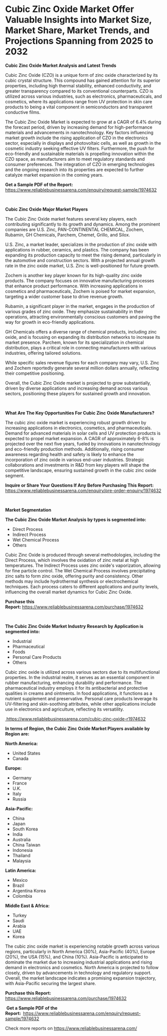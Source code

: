 <p><h1>Cubic Zinc Oxide Market Offer Valuable Insights into Market Size, Market Share, Market Trends, and Projections Spanning from 2025 to 2032</h1></p><p><strong>Cubic Zinc Oxide Market Analysis and Latest Trends</strong></p>
<p><p>Cubic Zinc Oxide (CZO) is a unique form of zinc oxide characterized by its cubic crystal structure. This compound has gained attention for its superior properties, including high thermal stability, enhanced conductivity, and greater transparency compared to its conventional counterparts. CZO is utilized across various industries, such as electronics, pharmaceuticals, and cosmetics, where its applications range from UV protection in skin care products to being a vital component in semiconductors and transparent conductive films.</p><p>The Cubic Zinc Oxide Market is expected to grow at a CAGR of 6.4% during the forecast period, driven by increasing demand for high-performance materials and advancements in nanotechnology. Key factors influencing market growth include the rising application of CZO in the electronics sector, especially in displays and photovoltaic cells, as well as growth in the cosmetic industry seeking effective UV filters. Furthermore, the push for eco-friendly and sustainable materials is propelling innovation within the CZO space, as manufacturers aim to meet regulatory standards and consumer preferences. The integration of CZO in emerging technologies and the ongoing research into its properties are expected to further catalyze market expansion in the coming years.</p></p>
<p><strong>Get a Sample PDF of the Report:&nbsp;</strong> <a href="https://www.reliablebusinessarena.com/enquiry/request-sample/1974632?utm_campaign=2942&utm_medium=2&utm_source=Github&utm_content=ia&utm_term=03042025&utm_id=cubic-zinc-oxide">https://www.reliablebusinessarena.com/enquiry/request-sample/1974632</a></p>
<p>&nbsp;</p>
<p><strong>Cubic Zinc Oxide Major Market Players</strong></p>
<p><p>The Cubic Zinc Oxide market features several key players, each contributing significantly to its growth and dynamics. Among the prominent companies are U.S. Zinc, PAN-CONTINENTAL CHEMICAL, Zochem, Rubamin, GH Chemicals, Parchem, Chemet, Grillo, and Silox. </p><p>U.S. Zinc, a market leader, specializes in the production of zinc oxide with applications in rubber, ceramics, and plastics. The company has been expanding its production capacity to meet the rising demand, particularly in the automotive and construction sectors. With a projected annual growth rate in the zinc oxide market, U.S. Zinc is well-positioned for future growth.</p><p>Zochem is another key player known for its high-quality zinc oxide products. The company focuses on innovative manufacturing processes that enhance product performance. With increasing applications in cosmetics and pharmaceuticals, Zochem is poised for market expansion, targeting a wider customer base to drive revenue growth.</p><p>Rubamin, a significant player in the market, engages in the production of various grades of zinc oxide. They emphasize sustainability in their operations, attracting environmentally conscious customers and paving the way for growth in eco-friendly applications.</p><p>GH Chemicals offers a diverse range of chemical products, including zinc oxide, and is focusing on expanding its distribution networks to increase its market presence. Parchem, known for its specialization in chemical distribution, plays a critical role in connecting manufacturers with various industries, offering tailored solutions.</p><p>While specific sales revenue figures for each company may vary, U.S. Zinc and Zochem reportedly generate several million dollars annually, reflecting their competitive positioning.</p><p>Overall, the Cubic Zinc Oxide market is projected to grow substantially, driven by diverse applications and increasing demand across various sectors, positioning these players for sustained growth and innovation.</p></p>
<p>&nbsp;</p>
<p><strong>What Are The Key Opportunities For Cubic Zinc Oxide Manufacturers?</strong></p>
<p><p>The cubic zinc oxide market is experiencing robust growth driven by increasing applications in electronics, cosmetics, and pharmaceuticals. Demand for advanced materials in solar cells and UV protection products is expected to propel market expansion. A CAGR of approximately 6-8% is projected over the next five years, fueled by innovations in nanotechnology and eco-friendly production methods. Additionally, rising consumer awareness regarding health and safety is likely to enhance the incorporation of zinc oxide in various end-user industries. Strategic collaborations and investments in R&D from key players will shape the competitive landscape, ensuring sustained growth in the cubic zinc oxide segment.</p></p>
<p><strong>Inquire or Share Your Questions If Any Before Purchasing This Report:</strong> <a href="https://www.reliablebusinessarena.com/enquiry/pre-order-enquiry/1974632?utm_campaign=2942&utm_medium=2&utm_source=Github&utm_content=ia&utm_term=03042025&utm_id=cubic-zinc-oxide">https://www.reliablebusinessarena.com/enquiry/pre-order-enquiry/1974632</a></p>
<p>&nbsp;</p>
<p><strong>Market Segmentation</strong></p>
<p><strong>The Cubic Zinc Oxide Market Analysis by types is segmented into:</strong></p>
<p><ul><li>Direct Process</li><li>Indirect Process</li><li>Wet Chemical Process</li><li>Others</li></ul></p>
<p><p>Cubic Zinc Oxide is produced through several methodologies, including the Direct Process, which involves the oxidation of zinc metal at high temperatures. The Indirect Process uses zinc oxide's vaporization, allowing for fine particle control. The Wet Chemical Process involves precipitating zinc salts to form zinc oxide, offering purity and consistency. Other methods may include hydrothermal synthesis or electrochemical techniques. Each process caters to different applications and purity levels, influencing the overall market dynamics for Cubic Zinc Oxide.</p></p>
<p><strong>Purchase this Report:&nbsp;</strong><a href="https://www.reliablebusinessarena.com/purchase/1974632?utm_campaign=2942&utm_medium=2&utm_source=Github&utm_content=ia&utm_term=03042025&utm_id=cubic-zinc-oxide">https://www.reliablebusinessarena.com/purchase/1974632</a></p>
<p>&nbsp;</p>
<p><strong>The Cubic Zinc Oxide Market Industry Research by Application is segmented into:</strong></p>
<p><ul><li>Industrial</li><li>Pharmaceutical</li><li>Foods</li><li>Personal Care Products</li><li>Others</li></ul></p>
<p><p>Cubic zinc oxide is utilized across various sectors due to its multifunctional properties. In the industrial realm, it serves as an essential component in rubber manufacturing, enhancing durability and performance. The pharmaceutical industry employs it for its antibacterial and protective qualities in creams and ointments. In food applications, it functions as a nutrient supplement and preservative. Personal care products leverage its UV-filtering and skin-soothing attributes, while other applications include use in electronics and agriculture, reflecting its versatility.</p></p>
<p><a href="https://www.reliablebusinessarena.com/cubic-zinc-oxide-r1974632?utm_campaign=2942&utm_medium=2&utm_source=Github&utm_content=ia&utm_term=03042025&utm_id=cubic-zinc-oxide">&nbsp;https://www.reliablebusinessarena.com/cubic-zinc-oxide-r1974632</a></p>
<p><strong>In terms of Region, the Cubic Zinc Oxide Market Players available by Region are:</strong></p>
<p>
    <p> <strong> North America: </strong>
        <ul>
            <li>United States</li>
            <li>Canada</li>
        </ul>
        </p> 
    <p> <strong> Europe: </strong>
        <ul>
            <li>Germany</li>
            <li>France</li>
            <li>U.K.</li>
            <li>Italy</li>
            <li>Russia</li>
        </ul>
        </p> 
    <p> <strong> Asia-Pacific: </strong>
        <ul>
            <li>China</li>
            <li>Japan</li>
            <li>South Korea</li>
            <li>India</li>
            <li>Australia</li>
            <li>China Taiwan</li>
            <li>Indonesia</li>
            <li>Thailand</li>
            <li>Malaysia</li>
        </ul>
        </p> 
    <p> <strong> Latin America: </strong>
        <ul>
            <li>Mexico</li>
            <li>Brazil</li>
            <li>Argentina Korea</li>
            <li>Colombia</li>
        </ul>
        </p> 
    <p> <strong> Middle East & Africa: </strong>
        <ul>
            <li>Turkey</li>
            <li>Saudi</li>
            <li>Arabia</li>
            <li>UAE</li>
            <li>Korea</li>
        </ul>
    </p>
    </p>
<p><p>The cubic zinc oxide market is experiencing notable growth across various regions, particularly in North America (30%), Asia-Pacific (40%), Europe (20%), the USA (15%), and China (10%). Asia-Pacific is anticipated to dominate the market due to increasing industrial applications and rising demand in electronics and cosmetics. North America is projected to follow closely, driven by advancements in technology and regulatory support. Overall, the market landscape indicates a promising expansion trajectory, with Asia-Pacific securing the largest share.</p></p>
<p><strong>Purchase this Report: </strong><a href="https://www.reliablebusinessarena.com/purchase/1974632?utm_campaign=2942&utm_medium=2&utm_source=Github&utm_content=ia&utm_term=03042025&utm_id=cubic-zinc-oxide">https://www.reliablebusinessarena.com/purchase/1974632</a></p>
<p>&nbsp;<strong>Get a Sample PDF of the Report:&nbsp;&nbsp;</strong><a href="https://www.reliablebusinessarena.com/enquiry/request-sample/1974632?utm_campaign=2942&utm_medium=2&utm_source=Github&utm_content=ia&utm_term=03042025&utm_id=cubic-zinc-oxide">https://www.reliablebusinessarena.com/enquiry/request-sample/1974632</a></p>
<p><strong></strong></p>
<p>Check more reports on <a href="https://www.reliablebusinessarena.com/?utm_campaign=2942&utm_medium=2&utm_source=Github&utm_content=ia&utm_term=03042025&utm_id=cubic-zinc-oxide">https://www.reliablebusinessarena.com/</a></p>